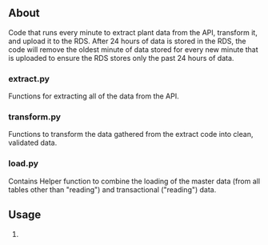 ## About

Code that runs every minute to extract plant data from the API, transform it, and upload it to the RDS. After 24 hours of data is stored in the RDS, the code will remove the oldest minute of data stored for every new minute that is uploaded to ensure the RDS stores only the past 24 hours of data.

### extract.py

Functions for extracting all of the data from the API.

### transform.py

Functions to transform the data gathered from the extract code into clean, validated data.

### load.py

Contains Helper function to combine the loading of the master data (from all tables other than "reading") and transactional ("reading") data.

## Usage

1. 



